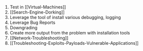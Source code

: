 
1. Test in [[Virtual-Machines]]
2. [[Search-Engine-Dorking]]
3. Leverage the tool of install various debugging, logging
4. Leverage Bug Reports
5. Downgrading 
6. Create more output from the problem with installation tools
7. [[Network-Troubleshooting]]
8. [[Troubleshooting-Exploits-Payloads-Vulnerable-Applications]]